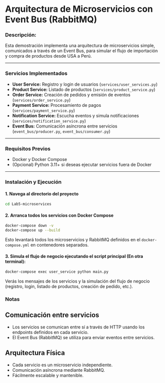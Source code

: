# Arquitectura de Microservicios con Event Bus (RabbitMQ)

### Descripción:
Esta demostración implementa una arquitectura de microservicios simple, comunicados a través de un Event Bus, para simular el flujo de importación y compra de productos desde USA a Perú.

---

### Servicios Implementados

- **User Service:** Registro y login de usuarios (`services/user_services.py`)
- **Product Service:** Listado de productos (`services/product_service.py`)
- **Order Service:** Creación de pedidos y emisión de eventos (`services/order_service.py`)
- **Payment Service:** Procesamiento de pagos (`services/payment_service.py`)
- **Notification Service:** Escucha eventos y simula notificaciones (`services/notification_service.py`)
- **Event Bus:** Comunicación asíncrona entre servicios (`event_bus/producer.py`, `event_bus/consumer.py`)

---

### Requisitos Previos

- Docker y Docker Compose
- (Opcional) Python 3.11+ si deseas ejecutar servicios fuera de Docker

---

### Instalación y Ejecución

#### 1. Navega al directorio del proyecto

```bash
cd Lab5-microservices
```

#### 2. Arranca todos los servicios con Docker Compose

```bash
docker-compose down -v
docker-compose up --build
```

Esto levantará todos los microservicios y RabbitMQ definidos en el `docker-compose.yml` en contenedores separados.

#### 3. Simula el flujo de negocio ejecutando el script principal (En otra terminal):

```bash
docker-compose exec user_service python main.py
```
Verás los mensajes de los servicios y la simulación del flujo de negocio (registro, login, listado de productos, creación de pedido, etc.).

### Notas

## Comunicación entre servicios

- Los servicios se comunican entre sí a través de HTTP usando los endpoints definidos en cada servicio.
- El Event Bus (RabbitMQ) se utiliza para enviar eventos entre servicios.

## Arquitectura Física

- Cada servicio es un microservicio independiente.
- Comunicación asíncrona mediante RabbitMQ.
- Fácilmente escalable y mantenible.
